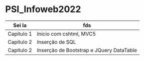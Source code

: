# PSI_Infoweb2022

| Sei la | fds      |
|------------|----------------------|
| Capitulo 1 | Inicio com cshtml, MVC5 |
| Capitulo 2 | Inserção de SQL|
| Capitulo 2 | Inserção de Bootstrap e JQuery DataTable |
